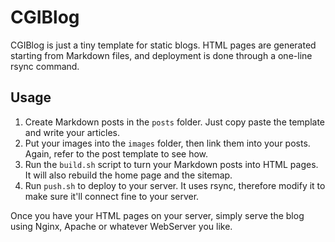 # CGIBlog

CGIBlog is just a tiny template for static blogs. HTML pages are generated starting from Markdown files, and deployment is done through a one-line rsync command.

## Usage

1. Create Markdown posts in the `posts` folder. Just copy paste the template and write your articles.
2. Put your images into the `images` folder, then link them into your posts. Again, refer to the post template to see how.
3. Run the `build.sh` script to turn your Markdown posts into HTML pages. It will also rebuild the home page and the sitemap.
4. Run `push.sh` to deploy to your server. It uses rsync, therefore modify it to make sure it'll connect fine to your server.

Once you have your HTML pages on your server, simply serve the blog using Nginx, Apache or whatever WebServer you like.
